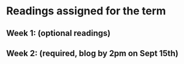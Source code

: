 
# Readings assigned for the term

## Week 1: (optional readings)

## Week 2: (required, blog by 2pm on Sept 15th)
